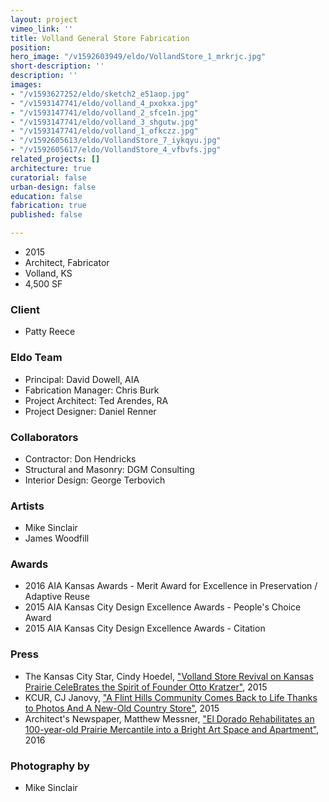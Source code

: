 ```yaml
---
layout: project
vimeo_link: ''
title: Volland General Store Fabrication
position: 
hero_image: "/v1592603949/eldo/VollandStore_1_mrkrjc.jpg"
short-description: ''
description: ''
images:
- "/v1593627252/eldo/sketch2_e51aop.jpg"
- "/v1593147741/eldo/volland_4_pxokxa.jpg"
- "/v1593147741/eldo/volland_2_sfce1n.jpg"
- "/v1593147741/eldo/volland_3_shgutw.jpg"
- "/v1593147741/eldo/volland_1_ofkczz.jpg"
- "/v1592605613/eldo/VollandStore_7_iykqyu.jpg"
- "/v1592605617/eldo/VollandStore_4_vfbvfs.jpg"
related_projects: []
architecture: true
curatorial: false
urban-design: false
education: false
fabrication: true
published: false

---
```

* 2015
* Architect, Fabricator
* Volland, KS
* 4,500 SF

### Client

* Patty Reece

### Eldo Team

* Principal: David Dowell, AIA
* Fabrication Manager: Chris Burk
* Project Architect: Ted Arendes, RA
* Project Designer: Daniel Renner

### Collaborators

* Contractor: Don Hendricks
* Structural and Masonry: DGM Consulting
* Interior Design: George Terbovich

### Artists

* Mike Sinclair
* James Woodfill

### Awards

* 2016 AIA Kansas Awards - Merit Award for Excellence in Preservation / Adaptive Reuse
* 2015 AIA Kansas City Design Excellence Awards - People's Choice Award
* 2015 AIA Kansas City Design Excellence Awards - Citation

### Press

* The Kansas City Star, Cindy Hoedel, ["Volland Store Revival on Kansas Prairie CeleBrates the Spirit of Founder Otto Kratzer"](https://www.kansascity.com/entertainment/article25513768.html "Volland Store Revival on Kansas Prairie CeleBrates the Spirit of Founder Otto Kratzer"), 2015
* KCUR, CJ Janovy, ["A Flint Hills Community Comes Back to Life Thanks to Photos And A New-Old Country Store"](https://www.kcur.org/post/flint-hills-community-comes-back-life-thanks-photos-and-new-old-country-store#stream/0 "A Flint Hills Community Comes Back to Life Thanks to Photos And A New-Old Country Store"), 2015
* Architect's Newspaper, Matthew Messner, ["El Dorado Rehabilitates an 100-year-old Prairie Mercantile into a Bright Art Space and Apartment"](http://archpaper.com/2016/05/el-dorado-inc-rehabilitates-mercantile/#gallery-0-slide-0 "El Dorado Rehabilitates an 100-year-old Prairie Mercantile into a Bright Art Space and Apartment"), 2016

### Photography by

* Mike Sinclair